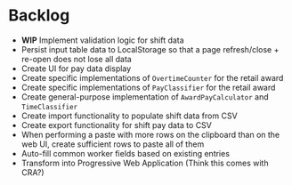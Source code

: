# Backlog

- **WIP** Implement validation logic for shift data
- Persist input table data to LocalStorage so that a page refresh/close + re-open does not lose all data
- Create UI for pay data display
- Create specific implementations of `OvertimeCounter` for the retail award
- Create specific implementations of `PayClassifier` for the retail award
- Create general-purpose implementation of `AwardPayCalculator` and `TimeClassifier`
- Create import functionality to populate shift data from CSV
- Create export functionality for shift pay data to CSV
- When performing a paste with more rows on the clipboard than on the web UI, create sufficient rows to paste all of them
- Auto-fill common worker fields based on existing entries
- Transform into Progressive Web Application (Think this comes with CRA?)
